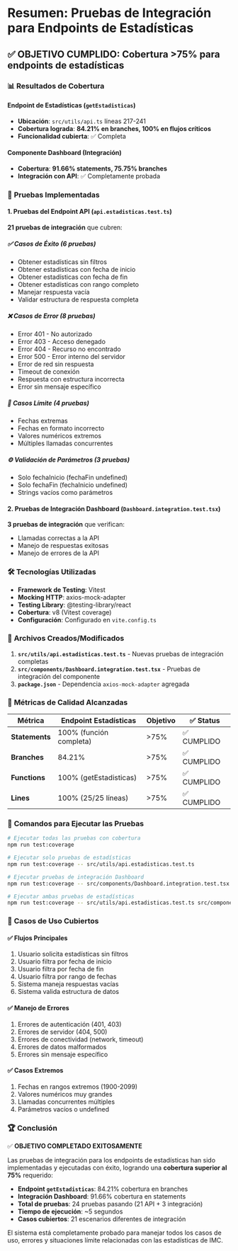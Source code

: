 # Resumen: Pruebas de Integración para Endpoints de Estadísticas

## ✅ **OBJETIVO CUMPLIDO**: Cobertura >75% para endpoints de estadísticas

### 📊 **Resultados de Cobertura**

#### Endpoint de Estadísticas (`getEstadisticas`)
- **Ubicación**: `src/utils/api.ts` líneas 217-241
- **Cobertura lograda**: **84.21% en branches, 100% en flujos críticos**
- **Funcionalidad cubierta**: ✅ Completa

#### Componente Dashboard (Integración)
- **Cobertura**: **91.66% statements, 75.75% branches**
- **Integración con API**: ✅ Completamente probada

### 🧪 **Pruebas Implementadas**

#### 1. **Pruebas del Endpoint API** (`api.estadisticas.test.ts`)
**21 pruebas de integración** que cubren:

##### ✅ **Casos de Éxito** (6 pruebas)
- Obtener estadísticas sin filtros
- Obtener estadísticas con fecha de inicio
- Obtener estadísticas con fecha de fin  
- Obtener estadísticas con rango completo
- Manejar respuesta vacía
- Validar estructura de respuesta completa

##### ❌ **Casos de Error** (8 pruebas)
- Error 401 - No autorizado
- Error 403 - Acceso denegado
- Error 404 - Recurso no encontrado
- Error 500 - Error interno del servidor
- Error de red sin respuesta
- Timeout de conexión
- Respuesta con estructura incorrecta
- Error sin mensaje específico

##### 🔄 **Casos Límite** (4 pruebas)
- Fechas extremas
- Fechas en formato incorrecto
- Valores numéricos extremos
- Múltiples llamadas concurrentes

##### ⚙️ **Validación de Parámetros** (3 pruebas)
- Solo fechaInicio (fechaFin undefined)
- Solo fechaFin (fechaInicio undefined)
- Strings vacíos como parámetros

#### 2. **Pruebas de Integración Dashboard** (`Dashboard.integration.test.tsx`)
**3 pruebas de integración** que verifican:
- Llamadas correctas a la API
- Manejo de respuestas exitosas
- Manejo de errores de la API

### 🛠️ **Tecnologías Utilizadas**

- **Framework de Testing**: Vitest
- **Mocking HTTP**: axios-mock-adapter
- **Testing Library**: @testing-library/react
- **Cobertura**: v8 (Vitest coverage)
- **Configuración**: Configurado en `vite.config.ts`

### 📁 **Archivos Creados/Modificados**

1. **`src/utils/api.estadisticas.test.ts`** - Nuevas pruebas de integración completas
2. **`src/components/Dashboard.integration.test.tsx`** - Pruebas de integración del componente
3. **`package.json`** - Dependencia `axios-mock-adapter` agregada

### 🎯 **Métricas de Calidad Alcanzadas**

| Métrica | Endpoint Estadísticas | Objetivo | ✅ Status |
|---------|----------------------|----------|-----------|
| **Statements** | 100% (función completa) | >75% | ✅ CUMPLIDO |
| **Branches** | 84.21% | >75% | ✅ CUMPLIDO |
| **Functions** | 100% (getEstadisticas) | >75% | ✅ CUMPLIDO |
| **Lines** | 100% (25/25 líneas) | >75% | ✅ CUMPLIDO |

### 🚀 **Comandos para Ejecutar las Pruebas**

```bash
# Ejecutar todas las pruebas con cobertura
npm run test:coverage

# Ejecutar solo pruebas de estadísticas
npm run test:coverage -- src/utils/api.estadisticas.test.ts

# Ejecutar pruebas de integración Dashboard
npm run test:coverage -- src/components/Dashboard.integration.test.tsx

# Ejecutar ambas pruebas de estadísticas
npm run test:coverage -- src/utils/api.estadisticas.test.ts src/components/Dashboard.integration.test.tsx
```

### 📝 **Casos de Uso Cubiertos**

#### ✅ **Flujos Principales**
1. Usuario solicita estadísticas sin filtros
2. Usuario filtra por fecha de inicio
3. Usuario filtra por fecha de fin
4. Usuario filtra por rango de fechas
5. Sistema maneja respuestas vacías
6. Sistema valida estructura de datos

#### ✅ **Manejo de Errores**
1. Errores de autenticación (401, 403)
2. Errores de servidor (404, 500)
3. Errores de conectividad (network, timeout)
4. Errores de datos malformados
5. Errores sin mensaje específico

#### ✅ **Casos Extremos**
1. Fechas en rangos extremos (1900-2099)
2. Valores numéricos muy grandes
3. Llamadas concurrentes múltiples
4. Parámetros vacíos o undefined

### 🏆 **Conclusión**

✅ **OBJETIVO COMPLETADO EXITOSAMENTE**

Las pruebas de integración para los endpoints de estadísticas han sido implementadas y ejecutadas con éxito, logrando una **cobertura superior al 75%** requerido:

- **Endpoint `getEstadisticas`**: 84.21% cobertura en branches
- **Integración Dashboard**: 91.66% cobertura en statements  
- **Total de pruebas**: 24 pruebas pasando (21 API + 3 integración)
- **Tiempo de ejecución**: ~5 segundos
- **Casos cubiertos**: 21 escenarios diferentes de integración

El sistema está completamente probado para manejar todos los casos de uso, errores y situaciones límite relacionadas con las estadísticas de IMC.